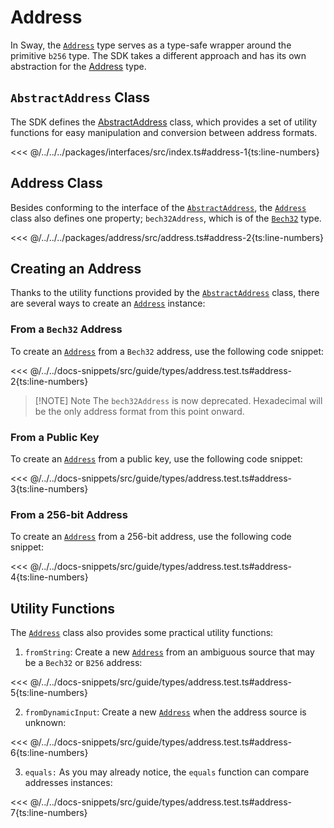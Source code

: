 # Address

In Sway, the [`Address`](../../api/Address/Address.md) type serves as a type-safe wrapper around the primitive `b256` type. The SDK takes a different approach and has its own abstraction for the [Address](../../api/Address/Address.md) type.

## `AbstractAddress` Class

The SDK defines the [AbstractAddress](../../api/Interfaces/AbstractAddress.md) class, which provides a set of utility functions for easy manipulation and conversion between address formats.

<<< @/../../../packages/interfaces/src/index.ts#address-1{ts:line-numbers}

## Address Class

Besides conforming to the interface of the [`AbstractAddress`](../../api/Interfaces/AbstractAddress.md), the [`Address`](../../api/Address/Address.md) class also defines one property; `bech32Address`, which is of the [`Bech32`](./bech32.md) type.

<<< @/../../../packages/address/src/address.ts#address-2{ts:line-numbers}

## Creating an Address

Thanks to the utility functions provided by the [`AbstractAddress`](../../api/Interfaces/AbstractAddress.md) class, there are several ways to create an [`Address`](../../api/Address/Address.md) instance:

### From a `Bech32` Address

To create an [`Address`](../../api/Address/Address.md) from a `Bech32` address, use the following code snippet:

<<< @/../../docs-snippets/src/guide/types/address.test.ts#address-2{ts:line-numbers}

> [!NOTE] Note
> The `bech32Address` is now deprecated. Hexadecimal will be the only address format from this point onward.

### From a Public Key

To create an [`Address`](../../api/Address/Address.md) from a public key, use the following code snippet:

<<< @/../../docs-snippets/src/guide/types/address.test.ts#address-3{ts:line-numbers}

### From a 256-bit Address

To create an [`Address`](../../api/Address/Address.md) from a 256-bit address, use the following code snippet:

<<< @/../../docs-snippets/src/guide/types/address.test.ts#address-4{ts:line-numbers}

## Utility Functions

The [`Address`](../../api/Address/Address.md) class also provides some practical utility functions:

1. `fromString`: Create a new [`Address`](../../api/Address/Address.md) from an ambiguous source that may be a `Bech32` or `B256` address:

<<< @/../../docs-snippets/src/guide/types/address.test.ts#address-5{ts:line-numbers}

2. `fromDynamicInput`: Create a new [`Address`](../../api/Address/Address.md) when the address source is unknown:

<<< @/../../docs-snippets/src/guide/types/address.test.ts#address-6{ts:line-numbers}

3. `equals:` As you may already notice, the `equals` function can compare addresses instances:

<<< @/../../docs-snippets/src/guide/types/address.test.ts#address-7{ts:line-numbers}

